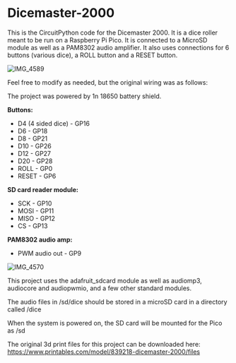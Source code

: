 # Dicemaster-2000
This is the CircuitPython code for the Dicemaster 2000. It is a dice roller meant to be run on a Raspberry Pi Pico. It is connected to a MicroSD module as well as a PAM8302 audio amplifier. It also uses connections for 6 buttons (various dice), a ROLL button and a RESET button.

![IMG_4589](https://github.com/hiro24/Dicemaster-2000/assets/1022614/177d7dec-091e-47a9-9d93-547bf2dbbeae)

Feel free to modify as needed, but the original wiring was as follows:

The project was powered by 1n 18650 battery shield.

**Buttons:**
* D4 (4 sided dice) - GP16
* D6 - GP18
* D8 - GP21
* D10 - GP26
* D12 - GP27
* D20 - GP28
* ROLL - GP0
* RESET - GP6

**SD card reader module:** 
* SCK - GP10
* MOSI - GP11
* MISO - GP12
* CS - GP13

**PAM8302 audio amp:**
* PWM audio out - GP9

![IMG_4570](https://github.com/hiro24/Dicemaster-2000/assets/1022614/6c346b0f-c500-403b-933d-0b9566066da2)

This project uses the adafruit_sdcard module as well as audiomp3, audiocore and audiopwmio, and a few other standard modules.

The audio files in /sd/dice should be stored in a microSD card in a directory called /dice

When the system is powered on, the SD card will be mounted for the Pico as /sd

The original 3d print files for this project can be downloaded here: https://www.printables.com/model/839218-dicemaster-2000/files 



